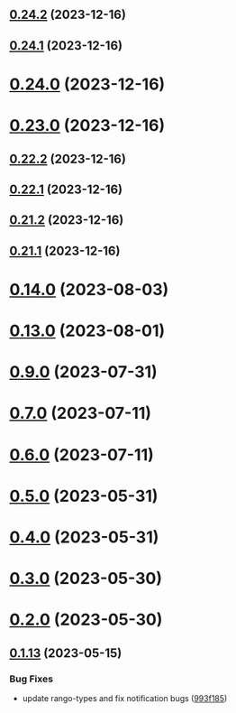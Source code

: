 ## [0.24.2](https://github.com/yeager-eren/rango-client/compare/signer-solana@0.24.1...signer-solana@0.24.2) (2023-12-16)



## [0.24.1](https://github.com/yeager-eren/rango-client/compare/signer-solana@0.24.0...signer-solana@0.24.1) (2023-12-16)



# [0.24.0](https://github.com/yeager-eren/rango-client/compare/signer-solana@0.23.0...signer-solana@0.24.0) (2023-12-16)



# [0.23.0](https://github.com/yeager-eren/rango-client/compare/signer-solana@0.22.2...signer-solana@0.23.0) (2023-12-16)



## [0.22.2](https://github.com/yeager-eren/rango-client/compare/signer-solana@0.22.1...signer-solana@0.22.2) (2023-12-16)



## [0.22.1](https://github.com/yeager-eren/rango-client/compare/signer-solana@0.21.2...signer-solana@0.22.1) (2023-12-16)



## [0.21.2](https://github.com/yeager-eren/rango-client/compare/signer-solana@0.21.1-next.67...signer-solana@0.21.2) (2023-12-16)



## [0.21.1](https://github.com/yeager-eren/rango-client/compare/signer-solana@0.22.0...signer-solana@0.21.1) (2023-12-16)



# [0.14.0](https://github.com/rango-exchange/rango-client/compare/signer-solana@0.13.0...signer-solana@0.14.0) (2023-08-03)



# [0.13.0](https://github.com/rango-exchange/rango-client/compare/signer-solana@0.12.0...signer-solana@0.13.0) (2023-08-01)



# [0.9.0](https://github.com/rango-exchange/rango-client/compare/signer-solana@0.8.0...signer-solana@0.9.0) (2023-07-31)



# [0.7.0](https://github.com/rango-exchange/rango-client/compare/signer-solana@0.6.0...signer-solana@0.7.0) (2023-07-11)



# [0.6.0](https://github.com/rango-exchange/rango-client/compare/signer-solana@0.5.0...signer-solana@0.6.0) (2023-07-11)



# [0.5.0](https://github.com/rango-exchange/rango-client/compare/signer-solana@0.4.0...signer-solana@0.5.0) (2023-05-31)



# [0.4.0](https://github.com/rango-exchange/rango-client/compare/signer-solana@0.3.0...signer-solana@0.4.0) (2023-05-31)



# [0.3.0](https://github.com/rango-exchange/rango-client/compare/signer-solana@0.2.0...signer-solana@0.3.0) (2023-05-30)



# [0.2.0](https://github.com/rango-exchange/rango-client/compare/signer-solana@0.1.14...signer-solana@0.2.0) (2023-05-30)



## [0.1.13](https://github.com/rango-exchange/rango-client/compare/signer-solana@0.1.12...signer-solana@0.1.13) (2023-05-15)


### Bug Fixes

* update rango-types and fix notification bugs ([993f185](https://github.com/rango-exchange/rango-client/commit/993f185e0b8c5e5e15a2c65ba2d85d1f9c8daa90))



